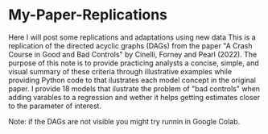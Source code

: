 # My-Paper-Replications
Here I will post some replications and adaptations using new data
This is a replication of the directed acyclic graphs (DAGs) from the paper "A Crash Course in Good and Bad Controls" by Cinelli, Forney and Pearl (2022). The purpose of this note is to provide practicing analysts a concise, simple,
and visual summary of these criteria through illustrative examples while providing Python code to that ilustrates each model concept in the original paper.
I provide 18 models that ilustrate the problem of "bad controls" when adding varables to a regression and wether it helps
getting estimates closer to the parameter of interest.

Note: if the DAGs are not visible you might try runnin in Google Colab.
